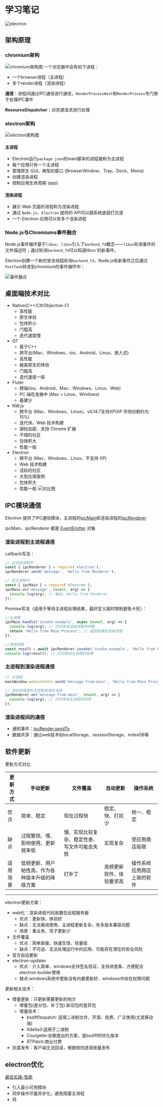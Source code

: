 # 学习笔记
![electron](../../public/img/大前端/electron/electron学习笔记/img_2.png)
## 架构原理
### chromium架构
![chromium架构图](../../public/img/大前端/electron/electron学习笔记/img1.png)
一个浏览器中会有如下进程：
- 一个browser进程（主进程）
- 多个render进程（渲染进程）

**通信**：进程间通过IPC通信进行通信，`RenderProcessHost`和`RenderProcess`专门用于处理IPC事件

**ResourceDispatcher**：对资源请求进行处理
### electron架构
![electron架构图](../../public/img/大前端/electron/electron学习笔记/img2.png)
#### 主进程
- Electron运行`package.json`的main脚本的进程被称为主进程
- 每个应用只有一个主进程
- 管理原生 GUI，典型的窗口 (BrowserWindow、Tray、Dock、Menu)
- 创建渲染进程
- 控制应用生命周期 (app)
#### 渲染进程
- 展示 Web 页面的进程称为渲染进程
- 通过 `Node.js`、`Electron` 提供的 API可以跟系统底层打交道
- 一个 Electron 应用可以有多个渲染进程
### Node.js与Chromiums事件融合
Node.js事件循环基于`libuv`，`libuv`引入了`backend_fd`概念——`libuv`轮询事件的文件描述符；通过轮询`backend_fd`可以知道libuv`的新事件。

Electron创建一个新的安全线程轮询`backend_fd`，Node.js有新事件之后通过`PostTask`转发到chromium的事件循环中：

![事件融合](../../public/img/大前端/electron/electron学习笔记/img.png)
## 桌面端技术对比
- Native(C++/C#/0bjective-C)
  - 高性能
  - 原生体验
  - 包体积小
  - 门槛高
  - 迭代速度慢
- QT
  - 基于C++
  - 跨平台(Mac、Windows、ios、Android、Linux、嵌入式)
  - 高性能
  - 媲美原生的体验
  - 门槛高
  - 迭代速度一般
- Fluter
  - 跨端(ios、Android、Mac、Windows、Linux、Web)
  - PC 端在发展中 (Mac > Linux、Windows)
  - 基建少
- NW.js
  - 跨平台 (Mac、Windows、Linux)，v0.14.7支持XP(XP 市场份额约为15%)
  - 迭代快，Web 技术构建
  - 源码加密、支持 Chrome 扩展
  - 不错的社区
  - 包体积大
  - 性能一般
- Electron
  - 跨平台 (Mac、Windows、Linux、不支持 XP)
  - Web 技术构建
  - 活跃的社区
  - 大型应用案例
  - 包体积大
  - 性能一般
![对比图](../../public/img/大前端/electron/electron学习笔记/img_1.png)
## IPC模块通信
Electron 提供了IPC通信模块，主进程的[ipcMain](https://www.electronjs.org/zh/docs/latest/api/ipc-main#%E6%96%B9%E6%B3%95)和渲染进程的[ipcRenderer](https://www.electronjs.org/zh/docs/latest/api/ipc-renderer)

ipcMain、ipcRenderer 都是 [EventEmitter](https://nodejs.org/api/events.html#events_class_eventemitter) 对象
### 渲染进程到主进程通信
callback写法：
```typescript
// 在渲染进程中
const { ipcRenderer } = require('electron');
ipcRenderer.send('message', 'Hello from Renderer');

// 在主进程中
const { ipcMain } = require('electron');
ipcMain.on('message', (event, arg) => {
  console.log(arg); // 输出: Hello from Renderer
});
```
Promise写法（适用于等待主进程处理结果，最好定义超时限制避免卡死）：
```typescript
//主进程
ipcMain.handle('invoke-example', async (event, arg) => {
  console.log(arg); // 打印来自渲染进程的参数
  return 'Hello from Main Process'; // 返回结果给渲染进程
});

//渲染进程
const result = await ipcRenderer.invoke('invoke-example', 'Hello from Renderer');
console.log(result); // 打印来自主进程的结果
```
### 主进程到渲染进程通信
```typescript
// 主进程
mainWindow.webContents.send('message-from-main', 'Hello from Main Process');

// 渲染进程监听主进程发来的消息
ipcRenderer.on('message-from-main', (event, arg) => {
  console.log(arg); // 打印来自主进程的消息
});
```
### 渲染进程间的通信
- 通知事件：[ipcRender.sendTo](https://www.electronjs.org/zh/docs/latest/api/ipc-renderer#ipcrenderersendtowebcontentsid-channel-args-%E5%B7%B2%E5%BA%9F%E5%BC%83)
- 数据共享：通过web技术如localStorage、sessionStorage、indexDB等
## 软件更新
更新方式对比

| 更新方式 | 手动更新                     | 文件覆盖                   | 自动更新     | 操作系统          |
|------|--------------------------|------------------------|----------|---------------|
| 优点   | 简单、稳定                    | 现在过程快                  | 稳定、快、打扰少 | 统一、稳定         |
| 缺点   | 过程繁琐、慢、影响使用、更新效率低        | 慢、实现比较复杂、稳定性差、写文件可能会失败 | 实现复杂     | 受应用商店局限       |
| 适用场景 | 低频更新、用户粘性高、作为各种版本升级的降级方案 | 打补丁                    | 高频更新软件、体验要求高| 操作系统应用商店上架的软件 |

----
electron更新方案：
- web化：渲染进程代码放置在远程服务器
  - 优点：更新快、体验好
  - 缺点：无法离线使用、主进程更新复杂，有多版本兼容问题
  - 场景：重业务、壳子更新少
- 文件覆盖
  - 优点：简单直接、快速生效、轻量级
  - 缺点：不可逆、无法处理运行中的应用、可能存在潜在的安全风险
- 官方自动更新
- electron-updater
  - 优点：介入简单、windows支持签名验证、支持进度条、方便配合electron-builder使用
  - 缺点:windows系统中更新没有内置更新好、windows中存在权限问题

更新相关技术：
- 增量更新：只更新需要更新的地方
  - 增量包(差分包、补丁包):新旧包的差异包
  - 增量技术：
    - bsdiff/bspatch: 适用二进制文件、开源、免费、广泛使用(尤其移动端)
    - Xdelta3:适用于二进制
    - Courgette:谷歌提出的方案，是bsdiff的优化版本
    - RTPatch:商业付费
- 灰度发布：客户端无法回滚，根据规则逐渐放量发布
## electron优化
[最佳实践-性能](https://www.electronjs.org/zh/docs/latest/tutorial/performance)
- 引入最小可用模块
- 同步操作尽量异步化，避免阻塞主进程
- 将